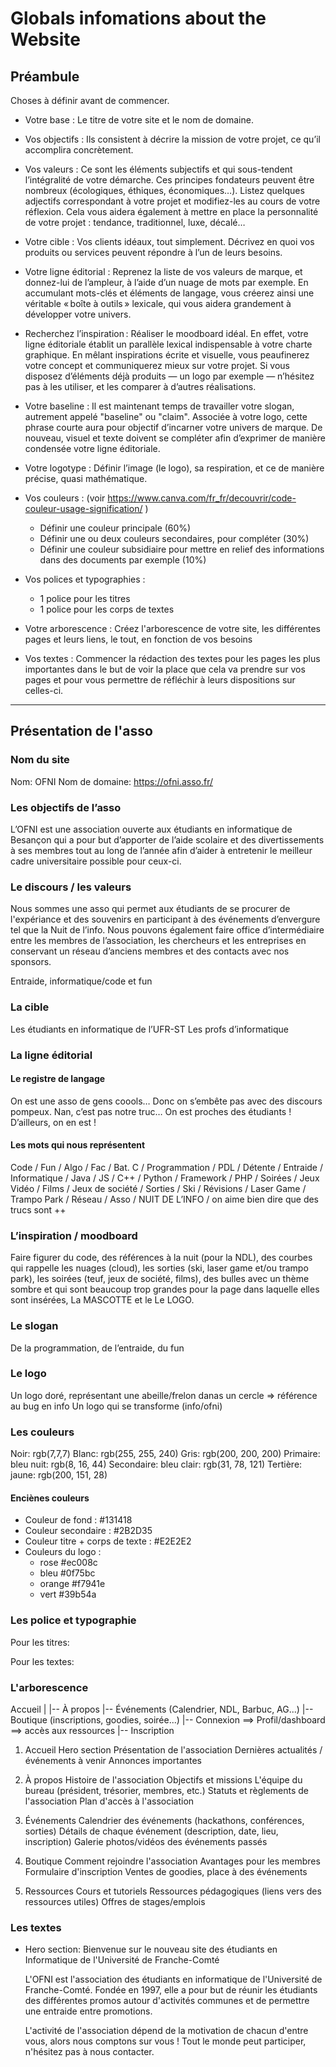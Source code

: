 # Globals infomations about the Website

## Préambule

Choses à définir avant de commencer.

- Votre base :
    Le titre de votre site et le nom de domaine.

- Vos objectifs :
    Ils consistent à décrire la mission de votre projet, ce qu’il accomplira concrètement.

- Vos valeurs :
    Ce sont les éléments subjectifs et qui sous-tendent l’intégralité de votre démarche. Ces principes fondateurs peuvent être nombreux (écologiques, éthiques, économiques…). Listez quelques adjectifs correspondant à votre projet et modifiez-les au cours de votre réflexion. Cela vous aidera également à mettre en place la personnalité de votre projet : tendance, traditionnel, luxe, décalé…

- Votre cible :
    Vos clients idéaux, tout simplement. Décrivez en quoi vos produits ou services peuvent répondre à l’un de leurs besoins.

- Votre ligne éditorial :
    Reprenez la liste de vos valeurs de marque, et donnez-lui de l’ampleur, à l’aide d’un nuage de mots par exemple. En accumulant mots-clés et éléments de langage, vous créerez ainsi une véritable « boîte à outils » lexicale, qui vous aidera grandement à développer votre univers.

- Recherchez l’inspiration :
    Réaliser le moodboard idéal. En effet, votre ligne éditoriale établit un parallèle lexical indispensable à votre charte graphique. En mêlant inspirations écrite et visuelle, vous peaufinerez votre concept et communiquerez mieux sur votre projet. Si vous disposez d’éléments déjà produits — un logo par exemple — n’hésitez pas à les utiliser, et les comparer à d’autres réalisations.

- Votre baseline :
    Il est maintenant temps de travailler votre slogan, autrement appelé "baseline" ou "claim". Associée à votre logo, cette phrase courte aura pour objectif d’incarner votre univers de marque. De nouveau, visuel et texte doivent se compléter afin d’exprimer de manière condensée votre ligne éditoriale.

- Votre logotype :
    Définir l’image (le logo), sa respiration, et ce de manière précise, quasi mathématique.

- Vos couleurs :
    (voir <https://www.canva.com/fr_fr/decouvrir/code-couleur-usage-signification/> )
  - Définir une couleur principale (60%)
  - Définir une ou deux couleurs secondaires, pour compléter (30%)
  - Définir une couleur subsidiaire pour mettre en relief des informations dans des documents par exemple (10%)

- Vos polices et typographies :
  - 1 police pour les titres
  - 1 police pour les corps de textes

- Votre arborescence :
    Créez l'arborescence de votre site, les différentes pages et leurs liens, le tout, en fonction de vos besoins

- Vos textes :
    Commencer la rédaction des textes pour les pages les plus importantes dans le but de voir la place que cela va prendre sur vos pages et pour vous permettre de réfléchir à leurs dispositions sur celles-ci.

--------------------------------------------------------------------------------------

## Présentation de l'asso

### Nom du site

Nom: OFNI
Nom de domaine: <https://ofni.asso.fr/>

### Les objectifs de l’asso

L’OFNI est une association ouverte aux étudiants en informatique de Besançon qui a pour but d’apporter de l’aide scolaire et des divertissements à ses membres tout au long de l’année afin d’aider à entretenir le meilleur cadre universitaire possible pour ceux-ci.

### Le discours / les valeurs

Nous sommes une asso qui permet aux étudiants de se procurer de l'expériance et des souvenirs en participant à des événements d’envergure tel que la Nuit de l’info. Nous pouvons également faire office d’intermédiaire entre les membres de l’association, les chercheurs et les entreprises en conservant un réseau d’anciens membres et des contacts avec nos sponsors.

Entraide, informatique/code et fun

### La cible

Les étudiants en informatique de l’UFR-ST
Les profs d’informatique

### La ligne éditorial

#### Le registre de langage

On est une asso de gens coools… Donc on s’embête pas avec des discours pompeux. Nan, c’est pas notre truc… On est proches des étudiants ! D’ailleurs, on en est !

#### Les mots qui nous représentent

Code / Fun / Algo / Fac / Bat. C / Programmation / PDL / Détente / Entraide / Informatique / Java / JS / C++ / Python / Framework / PHP / Soirées / Jeux Vidéo / Films / Jeux de société / Sorties / Ski / Révisions / Laser Game / Trampo Park / Réseau / Asso / NUIT DE L’INFO / on aime bien dire que des trucs sont ++

### L’inspiration / moodboard

Faire figurer du code, des références à la nuit (pour la NDL), des courbes qui rappelle les nuages (cloud), les sorties (ski, laser game et/ou trampo park), les soirées (teuf, jeux de société, films), des bulles avec un thème sombre et qui sont beaucoup trop grandes pour la page dans laquelle elles sont insérées, La MASCOTTE et le Le LOGO.

### Le slogan

De la programmation, de l’entraide, du fun

### Le logo

Un logo doré, représentant une abeille/frelon danas un cercle => référence au bug en info
Un logo qui se transforme (info/ofni)

### Les couleurs

Noir: rgb(7,7,7)
Blanc: rgb(255, 255, 240)
Gris: rgb(200, 200, 200)
Primaire: bleu nuit: rgb(8, 16, 44)
Secondaire: bleu clair: rgb(31, 78, 121)
Tertière: jaune: rgb(200, 151, 28)

#### Enciènes couleurs

- Couleur de fond : #131418
- Couleur secondaire : #2B2D35
- Couleur titre + corps de texte : #E2E2E2
- Couleurs du logo :
  - rose #ec008c
  - bleu #0f75bc
  - orange #f7941e
  - vert #39b54a

### Les police et typographie

Pour les titres:
<!--
<link rel="preconnect" href="https://fonts.googleapis.com">
<link rel="preconnect" href="https://fonts.gstatic.com" crossorigin>
<link href="https://fonts.googleapis.com/css2?family=Josefin+Sans" rel="stylesheet"> -->

Pour les textes:
<!--
<link href="https://fonts.googleapis.com/css2?family=Noto+Sans" rel="stylesheet">
-->

### L'arborescence

Accueil
    |
    |-- À propos
    |-- Événements (Calendrier, NDL, Barbuc, AG...)
    |-- Boutique (inscriptions, goodies, soirée...)
    |-- Connexion        ==> Profil/dashboard ==> accès aux ressources
        |-- Inscription

1. Accueil
    Hero section
    Présentation de l'association
    Dernières actualités / événements à venir
    Annonces importantes

2. À propos
    Histoire de l'association
    Objectifs et missions
    L'équipe du bureau (président, trésorier, membres, etc.)
    Statuts et règlements de l'association
    Plan d'accès à l'association

3. Événements
    Calendrier des événements (hackathons, conférences, sorties)
    Détails de chaque événement (description, date, lieu, inscription)
    Galerie photos/vidéos des événements passés

4. Boutique
    Comment rejoindre l'association
    Avantages pour les membres
    Formulaire d'inscription
    Ventes de goodies, place à des événements

5. Ressources
    Cours et tutoriels
    Ressources pédagogiques (liens vers des ressources utiles)
    Offres de stages/emplois

### Les textes

- Hero section:
    Bienvenue sur le nouveau site des étudiants en Informatique
    de l'Université de Franche-Comté

    L'OFNI est l'association des étudiants en informatique de l'Université de Franche-Comté. Fondée en 1997, elle a pour but de réunir les étudiants des différentes promos autour d'activités communes et de permettre une entraide entre promotions.

    L'activité de l'association dépend de la motivation de chacun d'entre vous, alors nous comptons sur vous ! Tout le monde peut participer, n'hésitez pas à nous contacter.
